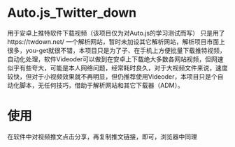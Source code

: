 # Auto.js_Twitter_down
用于安卓上推特软件下载视频（该项目仅为对Auto.js的学习测试而写）
只是用了https://twdown.net/ 一个解析网站，暂时未加设其它解析网站，解析项目市面上很多，you-get就很不错，本项目只是为了子、在手机上方便批量下载推特视频，自动化处理，软件Videoder可以做到在安卓上下载绝大多数各网站视频，但网速似乎有些夸大，可能是本人网络问题，经常耗时良久，对于大视频文件来说，速度较快，但对于小视频效果就不再明显，但仍推荐使用Videoder，本项目只是个自动化脚本，无任何技巧，借助于解析网站和其它下载器（ADM）。
# 使用
在软件中对视频推文点击分享，再复制推文链接，即可，浏览器中同理
